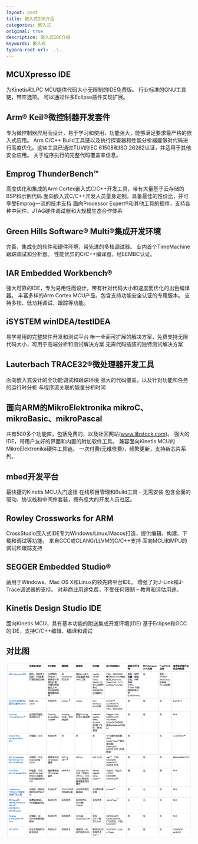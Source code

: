 ```yaml
---
layout: post
title: 嵌入式IDE介绍
categories: 嵌入式
original: true
description: 嵌入式IDE介绍
keywords: 嵌入式
typora-root-url: ..\..
---
```


[ide]:/images/ide/ide.png

## MCUXpresso IDE

为Kinetis和LPC MCU提供代码大小无限制的IDE免费版。
行业标准的GNU工具链，带库选项。
可以通过许多Eclipse插件实现扩展。

## Arm® Keil®微控制器开发套件

专为微控制器应用而设计，易于学习和使用，功能强大，能够满足要求最严格的嵌入式应用。
Arm C/C++ Build工具链以及执行探查器和性能分析器能够对代码进行高度优化。这些工具已通过TUV的IEC 61508和ISO 26262认证，并适用于其他安全应用。
关于程序执行的完整代码覆盖率信息。

## Emprog ThunderBench™

高度优化和集成的Arm Cortex嵌入式C/C++开发工具，带有大量基于云存储的BSP和示例代码
面向嵌入式C/C++开发人员量身定制，具备最佳的性价比，并可享受Emprog一流的技术支持
面向Processor Expert®和其他工具的插件，支持各种中间件、JTAG硬件调试器和大规模生态合作体系

## Green Hills Software® Multi®集成开发环境

完善、集成化的软件和硬件环境，带先进的多核调试器。
业内首个TimeMachine跟踪调试和分析器。
性能优异的C/C++编译器，经EEMBC认证。

## IAR Embedded Workbench®

强大可靠的IDE，专为易用性而设计，带有针对代码大小和速度而优化的出色编译器。
丰富多样的Arm Cortex MCU产品，包含支持功能安全认证的专用版本。
支持多核、低功耗调试、跟踪等功能。

## iSYSTEM winIDEA/testIDEA

易学易用的完整软件开发和测试平台
唯一全面可扩展的解决方案，免费支持无限代码大小，可用于高端分析和测试解决方案
无需代码插装的独特测试解决方案

## Lauterbach TRACE32®微处理器开发工具

面向嵌入式设计的全功能调试和跟踪环境
强大的代码覆盖，以及针对功能和任务的运行时分析
与程序流关联的能量分析时间

## 面向ARM的MikroElektronika mikroC、mikroBasic、mikroPascal

共有500多个功能库，包括免费的，以及社区网站(www.libstock.com)。
强大的IDE，带用户友好的界面和内置的附加软件工具。
兼容面向Kinetis MCU的MikroElektronika硬件工具链。
一次付费(无维修费)，频繁更新，支持新芯片系列。

## mbed开发平台

最快捷的Kinetis MCU入门途径
在线项目管理和Build工具 - 无需安装
包含全面的驱动、协议栈和中间件套装，拥有庞大的开发人员社区。

## Rowley Crossworks for ARM

CrossStudio嵌入式IDE专为Windows/Linux/Macos打造，提供编辑、构建、下载和调试等功能。
来自GCC或CLANG/LLVM的C/C++支持
面向MCU和MPU的调试和跟踪支持

## SEGGER Embedded Studio®

适用于Windows、Mac OS X和Linux的领先跨平台IDE。
增强了对J-Link和J-Trace调试器的支持。
对非商业用途免费，不受任何限制 – 教育和评估用途。

## Kinetis Design Studio IDE

面向Kinetis MCU，具有基本功能的附送集成开发环境(IDE)
基于Eclipse和GCC的IDE，支持C/C++编辑、编译和调试

## 对比图

![img][ide]